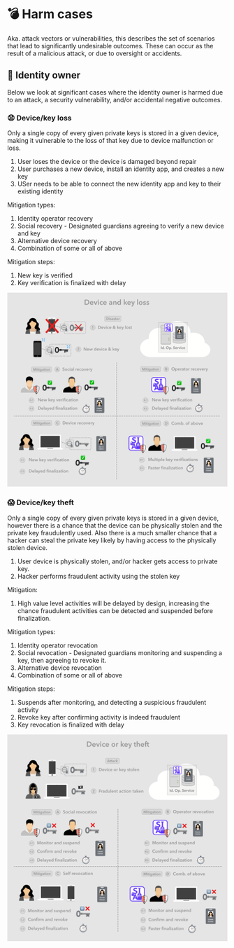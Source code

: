 # 💣 Harm cases

Aka. attack vectors or vulnerabilities, this describes the set of scenarios that lead to significantly undesirable outcomes. These can occur as the result of a malicious attack, or due to oversight or accidents.

## 🧑 Identity owner

Below we look at significant cases where the identity owner is harmed due to an attack, a security vulnerability, and/or accidental negative outcomes.

### 😧 Device/key loss

Only a single copy of every given private keys is stored in a given device, making it vulnerable to the loss of that key due to device malfunction or loss.

1. User loses the device or the device is damaged beyond repair
2. User purchases a new device, install an identity app, and creates a new key
3. USer needs to be able to connect the new identity app and key to their existing identity

Mitigation types:

1. Identity operator recovery
2. Social recovery - Designated guardians agreeing to verify a new device and key
3. Alternative device recovery
4. Combination of some or all of above

Mitigation steps:

1. New key is verified
2. Key verification is finalized with delay

![](../.gitbook/assets/device-key-loss.png)

### 😱 Device/key theft

Only a single copy of every given private keys is stored in a given device, however there is a chance that the device can be physically stolen and the private key fraudulently used. Also there is a much smaller chance that a hacker can steal the private key likely by having access to the physically stolen device.

1. User device is physically stolen, and/or hacker gets access to private key.
2. Hacker performs fraudulent activity using the stolen key

Mitigation:

1. High value level activities will be delayed by design, increasing the chance fraudulent activities can be detected and suspended before finalization.

Mitigation types:

1. Identity operator revocation
2. Social revocation - Designated guardians monitoring and suspending a key, then agreeing to revoke it.
3. Alternative device revocation
4. Combination of some or all of above

Mitigation steps:

1. Suspends after monitoring, and detecting a suspicious fraudulent activity
2. Revoke key after confirming activity is indeed fraudulent
3. Key revocation is finalized with delay

![](../.gitbook/assets/device-key-theft.png)

